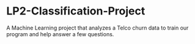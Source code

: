 # LP2-Classification-Project
A Machine Learning project that analyzes a Telco churn data to train our program and help answer a few questions.
